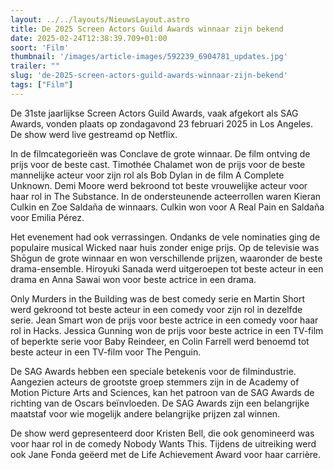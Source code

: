 ```yaml
---
layout: ../../layouts/NieuwsLayout.astro
title: De 2025 Screen Actors Guild Awards winnaar zijn bekend
date: 2025-02-24T12:38:39.709+01:00
soort: 'Film'
thumbnail: '/images/article-images/592239_6904781_updates.jpg'
trailer: ""
slug: 'de-2025-screen-actors-guild-awards-winnaar-zijn-bekend'
tags: ["Film"]
---
```


De 31ste jaarlijkse Screen Actors Guild Awards, vaak afgekort als SAG Awards,
vonden plaats op zondagavond 23 februari 2025 in Los Angeles. De show werd live
gestreamd op Netflix.

In de filmcategorieën was Conclave de grote winnaar. De film ontving de prijs
voor de beste cast. Timothée Chalamet won de prijs voor de beste mannelijke
acteur voor zijn rol als Bob Dylan in de film A Complete Unknown. Demi Moore
werd bekroond tot beste vrouwelijke acteur voor haar rol in The Substance. In de
ondersteunende acteerrollen waren Kieran Culkin en Zoe Saldaña de winnaars.
Culkin won voor A Real Pain en Saldaña voor Emilia Pérez.

Het evenement had ook verrassingen. Ondanks de vele nominaties ging de populaire
musical Wicked naar huis zonder enige prijs. Op de televisie was Shōgun de grote
winnaar en won verschillende prijzen, waaronder de beste drama-ensemble.
Hiroyuki Sanada werd uitgeroepen tot beste acteur in een drama en Anna Sawai won
voor beste actrice in een drama.

Only Murders in the Building was de best comedy serie en Martin Short werd
gekroond tot beste acteur in een comedy voor zijn rol in dezelfde serie. Jean
Smart won de prijs voor beste actrice in een comedy voor haar rol in Hacks.
Jessica Gunning won de prijs voor beste actrice in een TV-film of beperkte serie
voor Baby Reindeer, en Colin Farrell werd benoemd tot beste acteur in een
TV-film voor The Penguin.

De SAG Awards hebben een speciale betekenis voor de filmindustrie. Aangezien
acteurs de grootste groep stemmers zijn in de Academy of Motion Picture Arts and
Sciences, kan het patroon van de SAG Awards de richting van de Oscars
beïnvloeden. De SAG Awards zijn een belangrijke maatstaf voor wie mogelijk
andere belangrijke prijzen zal winnen.

De show werd gepresenteerd door Kristen Bell, die ook genomineerd was voor haar
rol in de comedy Nobody Wants This. Tijdens de uitreiking werd ook Jane Fonda
geëerd met de Life Achievement Award voor haar carrière.